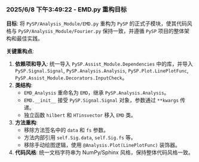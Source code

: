 ### 2025/6/8 下午3:49:22 - EMD.py 重构目标

**目标**: 将 `PySP/Analysis_Module/EMD.py` 重构为 `PySP` 的正式子模块，使其代码风格与 `PySP/Analysis_Module/Fourier.py` 保持一致，并遵循 `PySP` 项目的整体架构和最佳实践。

**关键重构点**:
1.  **依赖项和导入**: 统一导入 `PySP.Assist_Module.Dependencies` 中的库，并导入 `PySP.Signal.Signal`, `PySP.Analysis.Analysis`, `PySP.Plot.LinePlotFunc`, `PySP.Assist_Module.Decorators.InputCheck`。
2.  **类结构**:
    *   `EMD_Analysis` 重命名为 `EMD`，继承 `PySP.Analysis.Analysis`。
    *   `EMD.__init__` 接受 `PySP.Signal.Signal` 对象，参数通过 `**kwargs` 传递。
    *   独立函数 `hilbert` 和 `HTinsvector` 移入 `EMD` 类。
3.  **方法重构**:
    *   移除方法签名中的 `data` 和 `fs` 参数。
    *   方法内部引用 `self.Sig.data`, `self.Sig.fs` 等。
    *   移除手动绘图逻辑，使用 `@Analysis.Plot(LinePlotFunc)` 装饰器。
4.  **代码风格**: 统一文档字符串为 NumPy/Sphinx 风格，保持整体代码风格一致。